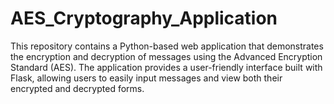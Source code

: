 # AES_Cryptography_Application
This repository contains a Python-based web application that demonstrates the encryption and decryption of messages using the Advanced Encryption Standard (AES). The application provides a user-friendly interface built with Flask, allowing users to easily input messages and view both their encrypted and decrypted forms. 
